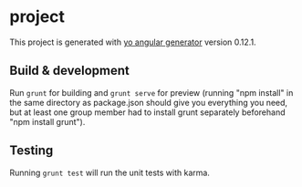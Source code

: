 # project

This project is generated with [yo angular generator](https://github.com/yeoman/generator-angular)
version 0.12.1.

## Build & development

Run `grunt` for building and `grunt serve` for preview (running "npm install" in the same directory as package.json should give you everything you need, but at least one group member had to install grunt separately beforehand "npm install grunt").

## Testing

Running `grunt test` will run the unit tests with karma.

